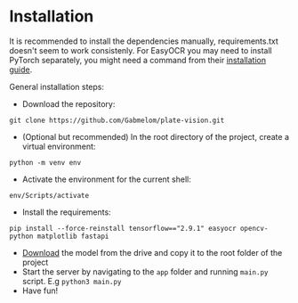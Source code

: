 # Installation

It is recommended to install the dependencies manually, requirements.txt doesn't seem to work consistenly. For EasyOCR you may need to install PyTorch separately, you might need a command from their [installation guide](https://pytorch.org/get-started/locally/).

General installation steps:
- Download the repository:
```
git clone https://github.com/Gabmelom/plate-vision.git
```
- (Optional but recommended) In the root directory of the project, create a virtual environment:
```
python -m venv env
```
- Activate the environment for the current shell:
```
env/Scripts/activate
```
- Install the requirements:
```
pip install --force-reinstall tensorflow=="2.9.1" easyocr opencv-python matplotlib fastapi
```
- [Download](https://cmailcarletonca-my.sharepoint.com/:u:/g/personal/gabrielmelomartins_cmail_carleton_ca/EQOqvuylHr5PrvktS3n37KQBdzGV6u-D5g7-3iLPkO9egw?e=cmzi8x) the model from the drive and copy it to the root folder of the project
- Start the server by navigating to the `app` folder and running `main.py` script. E.g `python3 main.py`
- Have fun!
